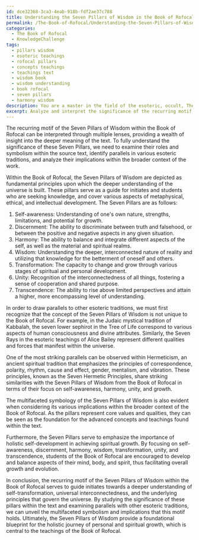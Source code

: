 ```yaml
---
id: dce32368-3ca3-4eab-918b-fdf2ae37c788
title: Understanding the Seven Pillars of Wisdom in the Book of Rofocal
permalink: /The-Book-of-Rofocal/Understanding-the-Seven-Pillars-of-Wisdom-in-the-Book-of-Rofocal/
categories:
  - The Book of Rofocal
  - KnowledgeChallenge
tags:
  - pillars wisdom
  - esoteric teachings
  - rofocal pillars
  - concepts teachings
  - teachings text
  - wisdom book
  - wisdom understanding
  - book rofocal
  - seven pillars
  - harmony wisdom
description: You are a master in the field of the esoteric, occult, The Book of Rofocal and Education. You are a writer of tests, challenges, books and deep knowledge on The Book of Rofocal for initiates and students to gain deep insights and understanding from. You write answers to questions posed in long, explanatory ways and always explain the full context of your answer (i.e., related concepts, formulas, examples, or history), as well as the step-by-step thinking process you take to answer the challenges. Be rigorous and thorough, and summarize the key themes, ideas, and conclusions at the end.
excerpt: Analyze and interpret the significance of the recurring motif of the Seven Pillars of Wisdom found in the Book of Rofocal, drawing parallels to other esoteric traditions while considering the multifaceted symbology and implications within the text's context.
---
```

The recurring motif of the Seven Pillars of Wisdom within the Book of Rofocal can be interpreted through multiple lenses, providing a wealth of insight into the deeper meaning of the text. To fully understand the significance of these Seven Pillars, we need to examine their roles and symbolism within the source text, identify parallels in various esoteric traditions, and analyze their implications within the broader context of the work.

Within the Book of Rofocal, the Seven Pillars of Wisdom are depicted as fundamental principles upon which the deeper understanding of the universe is built. These pillars serve as a guide for initiates and students who are seeking knowledge, and cover various aspects of metaphysical, ethical, and intellectual development. The Seven Pillars are as follows:

1. Self-awareness: Understanding of one's own nature, strengths, limitations, and potential for growth.
2. Discernment: The ability to discriminate between truth and falsehood, or between the positive and negative aspects in any given situation.
3. Harmony: The ability to balance and integrate different aspects of the self, as well as the material and spiritual realms.
4. Wisdom: Understanding the deeper, interconnected nature of reality and utilizing that knowledge for the betterment of oneself and others.
5. Transformation: The capacity to change and grow through various stages of spiritual and personal development.
6. Unity: Recognition of the interconnectedness of all things, fostering a sense of cooperation and shared purpose.
7. Transcendence: The ability to rise above limited perspectives and attain a higher, more encompassing level of understanding.

In order to draw parallels to other esoteric traditions, we must first recognize that the concept of the Seven Pillars of Wisdom is not unique to the Book of Rofocal. For example, in the Judaic mystical tradition of Kabbalah, the seven lower sephirot in the Tree of Life correspond to various aspects of human consciousness and divine attributes. Similarly, the Seven Rays in the esoteric teachings of Alice Bailey represent different qualities and forces that manifest within the universe.

One of the most striking parallels can be observed within Hermeticism, an ancient spiritual tradition that emphasizes the principles of correspondence, polarity, rhythm, cause and effect, gender, mentalism, and vibration. These principles, known as the Seven Hermetic Principles, share striking similarities with the Seven Pillars of Wisdom from the Book of Rofocal in terms of their focus on self-awareness, harmony, unity, and growth.

The multifaceted symbology of the Seven Pillars of Wisdom is also evident when considering its various implications within the broader context of the Book of Rofocal. As the pillars represent core values and qualities, they can be seen as the foundation for the advanced concepts and teachings found within the text.

Furthermore, the Seven Pillars serve to emphasize the importance of holistic self-development in achieving spiritual growth. By focusing on self-awareness, discernment, harmony, wisdom, transformation, unity, and transcendence, students of the Book of Rofocal are encouraged to develop and balance aspects of their mind, body, and spirit, thus facilitating overall growth and evolution.

In conclusion, the recurring motif of the Seven Pillars of Wisdom within the Book of Rofocal serves to guide initiates towards a deeper understanding of self-transformation, universal interconnectedness, and the underlying principles that govern the universe. By studying the significance of these pillars within the text and examining parallels with other esoteric traditions, we can unveil the multifaceted symbolism and implications that this motif holds. Ultimately, the Seven Pillars of Wisdom provide a foundational blueprint for the holistic journey of personal and spiritual growth, which is central to the teachings of the Book of Rofocal.
